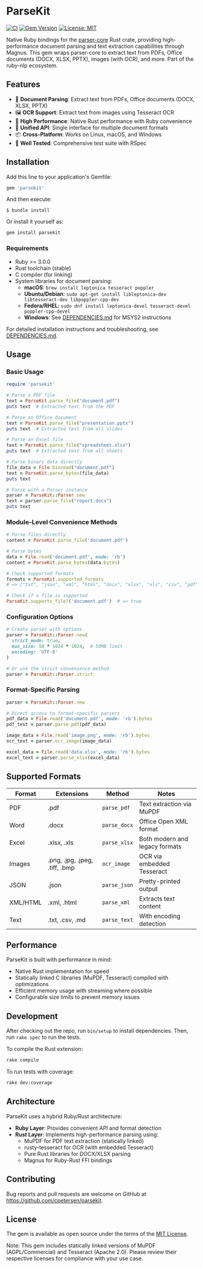 # ParseKit

[![CI](https://github.com/cpetersen/parsekit/actions/workflows/ci.yml/badge.svg)](https://github.com/cpetersen/parsekit/actions/workflows/ci.yml)
[![Gem Version](https://badge.fury.io/rb/parsekit.svg)](https://badge.fury.io/rb/parsekit)
[![License: MIT](https://img.shields.io/badge/License-MIT-yellow.svg)](https://opensource.org/licenses/MIT)

Native Ruby bindings for the [parser-core](https://crates.io/crates/parser-core) Rust crate, providing high-performance document parsing and text extraction capabilities through Magnus. This gem wraps parser-core to extract text from PDFs, Office documents (DOCX, XLSX, PPTX), images (with OCR), and more. Part of the ruby-nlp ecosystem.

## Features

- 📄 **Document Parsing**: Extract text from PDFs, Office documents (DOCX, XLSX, PPTX)
- 🖼️ **OCR Support**: Extract text from images using Tesseract OCR
- 🚀 **High Performance**: Native Rust performance with Ruby convenience
- 🔧 **Unified API**: Single interface for multiple document formats
- 📦 **Cross-Platform**: Works on Linux, macOS, and Windows
- 🧪 **Well Tested**: Comprehensive test suite with RSpec

## Installation

Add this line to your application's Gemfile:

```ruby
gem 'parsekit'
```

And then execute:

    $ bundle install

Or install it yourself as:

```bash
gem install parsekit
```

### Requirements

- Ruby >= 3.0.0
- Rust toolchain (stable)
- C compiler (for linking)
- System libraries for document parsing:
  - **macOS**: `brew install leptonica tesseract poppler`
  - **Ubuntu/Debian**: `sudo apt-get install libleptonica-dev libtesseract-dev libpoppler-cpp-dev`
  - **Fedora/RHEL**: `sudo dnf install leptonica-devel tesseract-devel poppler-cpp-devel`
  - **Windows**: See [DEPENDENCIES.md](DEPENDENCIES.md) for MSYS2 instructions

For detailed installation instructions and troubleshooting, see [DEPENDENCIES.md](DEPENDENCIES.md).

## Usage

### Basic Usage

```ruby
require 'parsekit'

# Parse a PDF file
text = ParseKit.parse_file("document.pdf")
puts text  # Extracted text from the PDF

# Parse an Office document
text = ParseKit.parse_file("presentation.pptx")
puts text  # Extracted text from all slides

# Parse an Excel file
text = ParseKit.parse_file("spreadsheet.xlsx")
puts text  # Extracted text from all sheets

# Parse binary data directly
file_data = File.binread("document.pdf")
text = ParseKit.parse_bytes(file_data)
puts text

# Parse with a Parser instance
parser = ParseKit::Parser.new
text = parser.parse_file("report.docx")
puts text
```

### Module-Level Convenience Methods

```ruby
# Parse files directly
content = ParseKit.parse_file('document.pdf')

# Parse bytes
data = File.read('document.pdf', mode: 'rb')
content = ParseKit.parse_bytes(data.bytes)

# Check supported formats
formats = ParseKit.supported_formats
# => ["txt", "json", "xml", "html", "docx", "xlsx", "xls", "csv", "pdf", "png", "jpg", "jpeg", "tiff", "bmp"]

# Check if a file is supported
ParseKit.supports_file?('document.pdf')  # => true
```

### Configuration Options

```ruby
# Create parser with options
parser = ParseKit::Parser.new(
  strict_mode: true,
  max_size: 50 * 1024 * 1024,  # 50MB limit
  encoding: 'UTF-8'
)

# Or use the strict convenience method
parser = ParseKit::Parser.strict
```

### Format-Specific Parsing

```ruby
parser = ParseKit::Parser.new

# Direct access to format-specific parsers
pdf_data = File.read('document.pdf', mode: 'rb').bytes
pdf_text = parser.parse_pdf(pdf_data)

image_data = File.read('image.png', mode: 'rb').bytes
ocr_text = parser.ocr_image(image_data)

excel_data = File.read('data.xlsx', mode: 'rb').bytes
excel_text = parser.parse_xlsx(excel_data)
```

## Supported Formats

| Format | Extensions | Method | Notes |
|--------|------------|--------|-------|
| PDF | .pdf | `parse_pdf` | Text extraction via MuPDF |
| Word | .docx | `parse_docx` | Office Open XML format |
| Excel | .xlsx, .xls | `parse_xlsx` | Both modern and legacy formats |
| Images | .png, .jpg, .jpeg, .tiff, .bmp | `ocr_image` | OCR via embedded Tesseract |
| JSON | .json | `parse_json` | Pretty-printed output |
| XML/HTML | .xml, .html | `parse_xml` | Extracts text content |
| Text | .txt, .csv, .md | `parse_text` | With encoding detection |

## Performance

ParseKit is built with performance in mind:

- Native Rust implementation for speed
- Statically linked C libraries (MuPDF, Tesseract) compiled with optimizations
- Efficient memory usage with streaming where possible
- Configurable size limits to prevent memory issues

## Development

After checking out the repo, run `bin/setup` to install dependencies. Then, run `rake spec` to run the tests.

To compile the Rust extension:

```bash
rake compile
```

To run tests with coverage:

```bash
rake dev:coverage
```

## Architecture

ParseKit uses a hybrid Ruby/Rust architecture:

- **Ruby Layer**: Provides convenient API and format detection
- **Rust Layer**: Implements high-performance parsing using:
  - MuPDF for PDF text extraction (statically linked)
  - rusty-tesseract for OCR (with embedded Tesseract)
  - Pure Rust libraries for DOCX/XLSX parsing
  - Magnus for Ruby-Rust FFI bindings

## Contributing

Bug reports and pull requests are welcome on GitHub at https://github.com/cpetersen/parsekit.

## License

The gem is available as open source under the terms of the [MIT License](https://opensource.org/licenses/MIT).

Note: This gem includes statically linked versions of MuPDF (AGPL/Commercial) and Tesseract (Apache 2.0). Please review their respective licenses for compliance with your use case.
